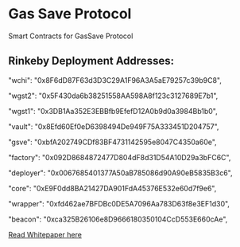 # Gas Save Protocol
Smart Contracts for GasSave Protocol

## Rinkeby Deployment Addresses:

"wchi":			"0x8F6dD87F63d3D3C29A1F96A3A5aE79257c39b9C8",

"wgst2":		"0x5F430da6b38251558AA598A8f123c3127689E7b1",

"wgst1":		"0x3DB1Aa352E3EBBfb9EfefD12A0b9d0a3984Bb1b0",

"vault":		"0x8Efd60Ef0eD6398494De949F75A333451D204757",

"gsve": 		"0xbfA202749CDf83BF4731142595e8047C4350a60e", 

"factory":	"0x092D8684872477D804dF8d31D54A10D29a3bFC6C",

"deployer": "0x0067685401377A50aB785086d90A90eB5835B3c6",

"core":			"0xE9F0dd8BA21427DA901FdA45376E532e60d7f9e6",

"wrapper":	"0xfd462ae7BFDBc0DE5A7096Aa783D63f8e3EF1d30",

"beacon":		"0xca325B26106e8D9666180350104CcD553E660cAe",

[Read Whitepaper here](https://github.com/Gas-Save/whitepaper)
